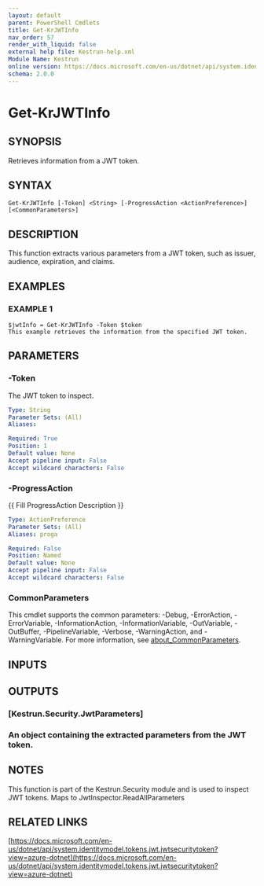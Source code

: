 ```yaml
---
layout: default
parent: PowerShell Cmdlets
title: Get-KrJWTInfo
nav_order: 57
render_with_liquid: false
external help file: Kestrun-help.xml
Module Name: Kestrun
online version: https://docs.microsoft.com/en-us/dotnet/api/system.identitymodel.tokens.jwt.jwtsecuritytoken?view=azure-dotnet
schema: 2.0.0
---
```


# Get-KrJWTInfo

## SYNOPSIS
Retrieves information from a JWT token.

## SYNTAX

```
Get-KrJWTInfo [-Token] <String> [-ProgressAction <ActionPreference>] [<CommonParameters>]
```

## DESCRIPTION
This function extracts various parameters from a JWT token, such as issuer, audience, expiration, and claims.

## EXAMPLES

### EXAMPLE 1
```
$jwtInfo = Get-KrJWTInfo -Token $token
This example retrieves the information from the specified JWT token.
```

## PARAMETERS

### -Token
The JWT token to inspect.

```yaml
Type: String
Parameter Sets: (All)
Aliases:

Required: True
Position: 1
Default value: None
Accept pipeline input: False
Accept wildcard characters: False
```

### -ProgressAction
{{ Fill ProgressAction Description }}

```yaml
Type: ActionPreference
Parameter Sets: (All)
Aliases: proga

Required: False
Position: Named
Default value: None
Accept pipeline input: False
Accept wildcard characters: False
```

### CommonParameters
This cmdlet supports the common parameters: -Debug, -ErrorAction, -ErrorVariable, -InformationAction, -InformationVariable, -OutVariable, -OutBuffer, -PipelineVariable, -Verbose, -WarningAction, and -WarningVariable. For more information, see [about_CommonParameters](http://go.microsoft.com/fwlink/?LinkID=113216).

## INPUTS

## OUTPUTS

### [Kestrun.Security.JwtParameters]
### An object containing the extracted parameters from the JWT token.
## NOTES
This function is part of the Kestrun.Security module and is used to inspect JWT tokens.
Maps to JwtInspector.ReadAllParameters

## RELATED LINKS

[https://docs.microsoft.com/en-us/dotnet/api/system.identitymodel.tokens.jwt.jwtsecuritytoken?view=azure-dotnet](https://docs.microsoft.com/en-us/dotnet/api/system.identitymodel.tokens.jwt.jwtsecuritytoken?view=azure-dotnet)

